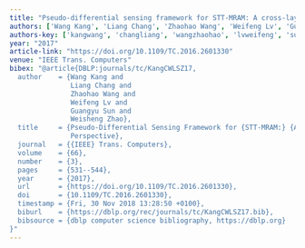 ```yaml
---
title: "Pseudo-differential sensing framework for STT-MRAM: A cross-layer perspective"
authors: ['Wang Kang', 'Liang Chang', 'Zhaohao Wang', 'Weifeng Lv', 'Guangyu Sun', 'Weisheng Zhao']
authors-key: ['kangwang', 'changliang', 'wangzhaohao', 'lvweifeng', 'sunguangyu', 'zhaoweisheng']
year: "2017"
article-link: "https://doi.org/10.1109/TC.2016.2601330"
venue: "IEEE Trans. Computers"
bibex: "@article{DBLP:journals/tc/KangCWLSZ17,
  author    = {Wang Kang and
               Liang Chang and
               Zhaohao Wang and
               Weifeng Lv and
               Guangyu Sun and
               Weisheng Zhao},
  title     = {Pseudo-Differential Sensing Framework for {STT-MRAM:} {A} Cross-Layer
               Perspective},
  journal   = {{IEEE} Trans. Computers},
  volume    = {66},
  number    = {3},
  pages     = {531--544},
  year      = {2017},
  url       = {https://doi.org/10.1109/TC.2016.2601330},
  doi       = {10.1109/TC.2016.2601330},
  timestamp = {Fri, 30 Nov 2018 13:28:50 +0100},
  biburl    = {https://dblp.org/rec/journals/tc/KangCWLSZ17.bib},
  bibsource = {dblp computer science bibliography, https://dblp.org}
}"
---
```

